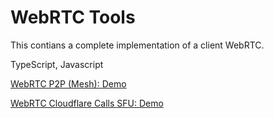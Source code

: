 # WebRTC Tools

This contians a complete implementation of a client WebRTC.

TypeScript, Javascript

[WebRTC P2P (Mesh): Demo](https://aws.dznequeo.net/awsapi/site/webrtc)

[WebRTC Cloudflare Calls SFU: Demo](https://aws.dznequeo.net/awsapi/site/webrtc/cloudflare)
